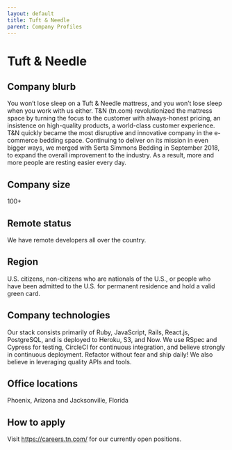 ```yaml
---
layout: default
title: Tuft & Needle
parent: Company Profiles
---
```


# Tuft & Needle

## Company blurb

You won’t lose sleep on a Tuft & Needle mattress, and you won’t lose sleep when you work with us either.
T&N (tn.com) revolutionized the mattress space by turning the focus to the customer with always-honest pricing, an insistence on high-quality products, a world-class customer experience.
T&N quickly became the most disruptive and innovative company in the e-commerce bedding space.
Continuing to deliver on its mission in even bigger ways, we merged with Serta Simmons Bedding in September 2018, to expand the overall improvement to the industry.
As a result, more and more people are resting easier every day.

## Company size

100+

## Remote status

We have remote developers all over the country.

## Region

U.S. citizens, non-citizens who are nationals of the U.S., or people who have been admitted to the U.S. for permanent residence and hold a valid green card.

## Company technologies

Our stack consists primarily of Ruby, JavaScript, Rails, React.js, PostgreSQL, and is deployed to Heroku, S3, and Now.
We use RSpec and Cypress for testing, CircleCI for continuous integration, and believe strongly in continuous deployment.
Refactor without fear and ship daily! We also believe in leveraging quality APIs and tools.

## Office locations

Phoenix, Arizona and Jacksonville, Florida

## How to apply

Visit https://careers.tn.com/ for our currently open positions.
